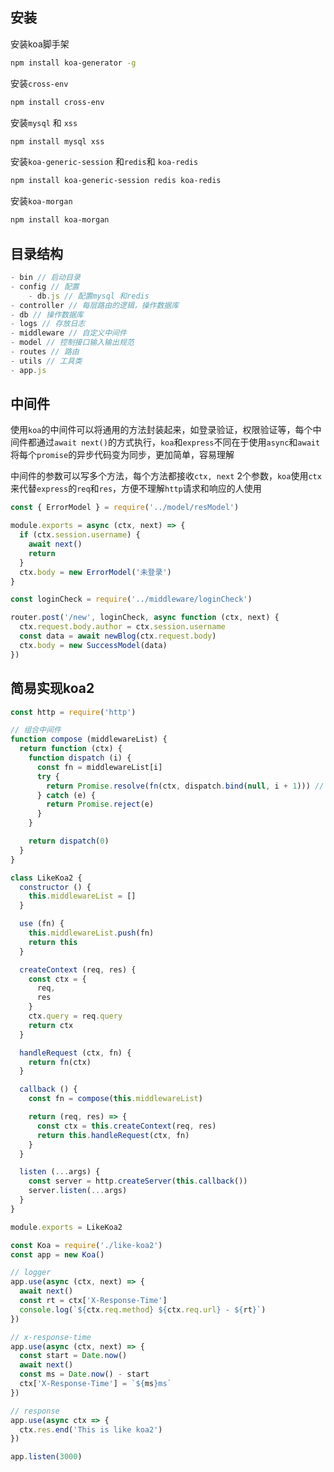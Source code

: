 ## 安装

安装koa脚手架

```bash
npm install koa-generator -g
```

安装`cross-env`

```bash
npm install cross-env
```

安装`mysql` 和 `xss`

```bash
npm install mysql xss
```

安装`koa-generic-session` 和`redis`和 `koa-redis`

```bash
npm install koa-generic-session redis koa-redis
```

安装`koa-morgan`

```bash
npm install koa-morgan
```

## 目录结构

```js
- bin // 启动目录
- config // 配置
	- db.js // 配置mysql 和redis
- controller // 每层路由的逻辑，操作数据库
- db // 操作数据库
- logs // 存放日志
- middleware // 自定义中间件
- model // 控制接口输入输出规范
- routes // 路由
- utils // 工具类
- app.js
```

## 中间件

使用`koa`的中间件可以将通用的方法封装起来，如登录验证，权限验证等，每个中间件都通过`await next()`的方式执行，`koa`和`express`不同在于使用`async`和`await`将每个`promise`的异步代码变为同步，更加简单，容易理解

中间件的参数可以写多个方法，每个方法都接收`ctx, next` 2个参数，`koa`使用`ctx`来代替`express`的`req`和`res`，方便不理解`http`请求和响应的人使用

```js
const { ErrorModel } = require('../model/resModel')

module.exports = async (ctx, next) => {
  if (ctx.session.username) {
    await next()
    return
  }
  ctx.body = new ErrorModel('未登录')
}

const loginCheck = require('../middleware/loginCheck')

router.post('/new', loginCheck, async function (ctx, next) {
  ctx.request.body.author = ctx.session.username
  const data = await newBlog(ctx.request.body)
  ctx.body = new SuccessModel(data)
})
```

## 简易实现koa2

```js
const http = require('http')

// 组合中间件
function compose (middlewareList) {
  return function (ctx) {
    function dispatch (i) {
      const fn = middlewareList[i]
      try {
        return Promise.resolve(fn(ctx, dispatch.bind(null, i + 1))) // 如果用户没有使用promise，也确保最外层有一个promise对象
      } catch (e) {
        return Promise.reject(e)
      }
    }

    return dispatch(0)
  }
}

class LikeKoa2 {
  constructor () {
    this.middlewareList = []
  }

  use (fn) {
    this.middlewareList.push(fn)
    return this
  }

  createContext (req, res) {
    const ctx = {
      req,
      res
    }
    ctx.query = req.query
    return ctx
  }

  handleRequest (ctx, fn) {
    return fn(ctx)
  }

  callback () {
    const fn = compose(this.middlewareList)

    return (req, res) => {
      const ctx = this.createContext(req, res)
      return this.handleRequest(ctx, fn)
    }
  }

  listen (...args) {
    const server = http.createServer(this.callback())
    server.listen(...args)
  }
}

module.exports = LikeKoa2
```

```js
const Koa = require('./like-koa2')
const app = new Koa()

// logger
app.use(async (ctx, next) => {
  await next()
  const rt = ctx['X-Response-Time']
  console.log(`${ctx.req.method} ${ctx.req.url} - ${rt}`)
})

// x-response-time
app.use(async (ctx, next) => {
  const start = Date.now()
  await next()
  const ms = Date.now() - start
  ctx['X-Response-Time'] = `${ms}ms`
})

// response
app.use(async ctx => {
  ctx.res.end('This is like koa2')
})

app.listen(3000)
```


